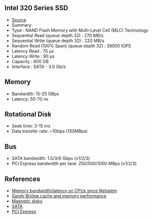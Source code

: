 ## Intel 320 Series SSD

- [Source](http://ark.intel.com/products/56569/Intel-SSD-320-Series-600GB-2_5in-SATA-3Gbs-25nm-ML)
- Summary:
 - Type                                      : NAND Flash Memory with Multi-Level Cell (MLC) Technology
 - Sequential Read (queue depth 32)          : 270 MB/s
 - Sequential Write  (queue depth 32)        : 220 MB/s
 - Random Read (100% Span) (queue depth 32)  : 39500 IOPS
 - Latency Read                              : 75 µs
 - Latency Write                             : 90 µs
 - Capacity                                  : 600 GB
 - Interface                                 : SATA - 3.0 Gb/s

## Memory

- Bandwidth: 15-25 GBps
- Latency: 50-70 ns

## Rotational Disk

- Seek time: 3-15 ms
- Data transfer rate: ~1Gbps (130MBps)

## Bus

- SATA bandwidth: 1.5/3/6 Gbps (v1/2/3)
- PCI Express bandwidth per lane: 250/500/1000 MBps (v1/2/3)

## References

- [Memory bandwidth/latency on CPUs since Nehalem](http://www.bit-tech.net/hardware/memory/2011/01/11/the-best-memory-for-sandy-bridge/8)
- [Sandy Bridge cache and memory performance](http://www.anandtech.com/show/5091/intel-core-i7-3960x-sandy-bridge-e-review-keeping-the-high-end-alive/4)
- [Magnetic disks](http://en.wikipedia.org/wiki/Hard_disk_drive_performance_characteristics)
- [SATA](http://en.wikipedia.org/wiki/Serial_ATA)
- [PCI Express](http://en.wikipedia.org/wiki/PCI_Express)

